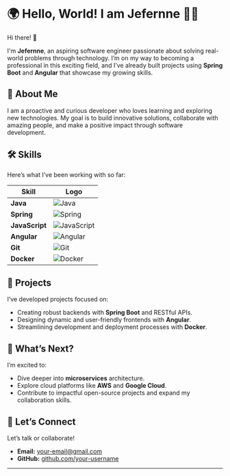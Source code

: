 # 🌍 Hello, World! I am Jefernne 👨‍💻  

Hi there! 👋  

I'm **Jefernne**, an aspiring software engineer passionate about solving real-world problems through technology. I’m on my way to becoming a professional in this exciting field, and I’ve already built projects using **Spring Boot** and **Angular** that showcase my growing skills.  

## 🚀 About Me  

I am a proactive and curious developer who loves learning and exploring new technologies. My goal is to build innovative solutions, collaborate with amazing people, and make a positive impact through software development.  

## 🛠️ Skills  

Here’s what I’ve been working with so far:  

| Skill            | Logo                                                                                   |  
|-------------------|----------------------------------------------------------------------------------------|  
| **Java**         | ![Java](https://img.shields.io/badge/Java-007396?style=for-the-badge&logo=java&logoColor=white) |  
| **Spring**       | ![Spring](https://img.shields.io/badge/Spring-6DB33F?style=for-the-badge&logo=spring&logoColor=white) |   
| **JavaScript**   | ![JavaScript](https://img.shields.io/badge/JavaScript-F7DF1E?style=for-the-badge&logo=javascript&logoColor=black) |  
| **Angular**      | ![Angular](https://img.shields.io/badge/Angular-DD0031?style=for-the-badge&logo=angular&logoColor=white) |  
| **Git**          | ![Git](https://img.shields.io/badge/Git-F05032?style=for-the-badge&logo=git&logoColor=white) |  
| **Docker**       | ![Docker](https://img.shields.io/badge/Docker-2496ED?style=for-the-badge&logo=docker&logoColor=white) |  

## 🎯 Projects  

I’ve developed projects focused on:  
- Creating robust backends with **Spring Boot** and RESTful APIs.  
- Designing dynamic and user-friendly frontends with **Angular**.  
- Streamlining development and deployment processes with **Docker**.  

## 🌱 What’s Next?  

I’m excited to:  
- Dive deeper into **microservices** architecture.  
- Explore cloud platforms like **AWS** and **Google Cloud**.  
- Contribute to impactful open-source projects and expand my collaboration skills.  

## 💬 Let’s Connect  

Let’s talk or collaborate!  
- **Email:** [your-email@gmail.com](mailto:your-email@gmail.com)  
- **GitHub:** [github.com/your-username](https://github.com/your-username)  

---
